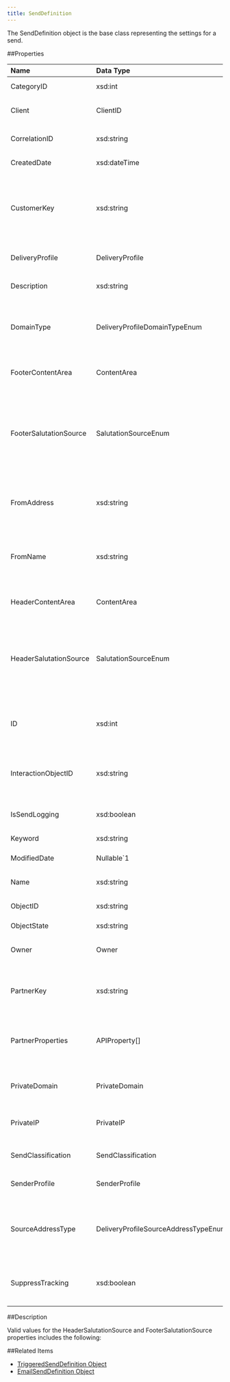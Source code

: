 ```yaml
---
title: SendDefinition
---
```

The SendDefinition object is the base class representing the settings for a send.

##Properties
<table class="table table-hover"><thead align="left"><tr><th>Name</th><th>Data Type</th><th>Description</th></tr></thead><tbody><tr><td>CategoryID</td><td>xsd:int</td><td>Specifies the identifier of the folder.</td></tr><tr><td>Client</td><td>ClientID</td><td>Specifies the account ownership and context of an object.</td></tr><tr><td>CorrelationID</td><td>xsd:string</td><td>Identifies correlation of objects across several requests.</td></tr><tr><td>CreatedDate</td><td>xsd:dateTime</td><td>Read-only date and time of the object's creation.</td></tr><tr><td>CustomerKey</td><td>xsd:string</td><td>User-supplied unique identifier for an object within an object type. This property corresponds to the external key assigned to an object in Marketing Cloud.</td></tr><tr><td>DeliveryProfile</td><td>DeliveryProfile</td><td>Identifies the delivery profile included in a send classification.</td></tr><tr><td>Description</td><td>xsd:string</td><td>Describes and provides information regarding the object.</td></tr><tr><td>DomainType</td><td>DeliveryProfileDomainTypeEnum</td><td>Defines the type of domain associated with a delivery profile or send definition. Valid values include DefaultDomain or CustomDomain.</td></tr><tr><td>FooterContentArea</td><td>ContentArea</td><td>Defines footer content area to use as part of a delivery profile or send definition.</td></tr><tr><td>FooterSalutationSource</td><td>SalutationSourceEnum</td><td>Defines source of a footer salutation to use as part of a delivery profile or send definition. Valid values include: <ul>
<li>Default</li>
<li>Content Library</li>
<li>None</li>
</ul></td></tr><tr><td>FromAddress</td><td>xsd:string</td><td>Indicates From address associated with a object. Deprecated for email send definitions and triggered send definitions.</td></tr><tr><td>FromName</td><td>xsd:string</td><td>Specifies the default email message From Name. Deprecated for email send definitions and triggered send definitions.</td></tr><tr><td>HeaderContentArea</td><td>ContentArea</td><td>Defines content area to be used in the header of a delivery profile or a send definition.</td></tr><tr><td>HeaderSalutationSource</td><td>SalutationSourceEnum</td><td>Defines source of header salutation for a delivery profile or send definition. Valid values include: <ul>
<li>Default</li>
<li>Content Library</li>
<li>None</li>
</ul></td></tr><tr><td>ID</td><td>xsd:int</td><td>Read-only identifier for an object. Some objects use the ObjectID property as the Marketing Cloud unique ID.</td></tr><tr><td>InteractionObjectID</td><td>xsd:string</td><td>Returns associated ID for activities within the asynchronous process of the overall conversation or program.</td></tr><tr><td>IsSendLogging</td><td>xsd:boolean</td><td>Indicates whether send logging is enabled for the specified send definition</td></tr><tr><td>Keyword</td><td>xsd:string</td><td>Reserved for future use.</td></tr><tr><td>ModifiedDate</td><td>Nullable&#96;1</td><td>Indicates the last time object information was modified.</td></tr><tr><td>Name</td><td>xsd:string</td><td>Name of the object or property.</td></tr><tr><td>ObjectID</td><td>xsd:string</td><td>System-controlled, read-only text string identifier for object.</td></tr><tr><td>ObjectState</td><td>xsd:string</td><td>Reserved for future use.</td></tr><tr><td>Owner</td><td>Owner</td><td>Describes account ownership of subscriber in an on-your-behalf account.</td></tr><tr><td>PartnerKey</td><td>xsd:string</td><td>Unique identifier provided by partner for an object. This property is accessible only via API.</td></tr><tr><td>PartnerProperties</td><td>APIProperty[]</td><td>A collection of metadata supplied by the client and stored by the system. These properties are accessible only via API.</td></tr><tr><td>PrivateDomain</td><td>PrivateDomain</td><td>Defines private domain to use as part of a delivery profile or send definition.</td></tr><tr><td>PrivateIP</td><td>PrivateIP</td><td>Contains information on the private IP address associated with a delivery profile.</td></tr><tr><td>SendClassification</td><td>SendClassification</td><td>Indicates the send classification to use as part of a send definition.</td></tr><tr><td>SenderProfile</td><td>SenderProfile</td><td>Identifies the sender profile included in the send classification.</td></tr><tr><td>SourceAddressType</td><td>DeliveryProfileSourceAddressTypeEnum</td><td>Indicates the source IP address type used with the delivery profile. Valid values include DefaultPrivateIPAddress and CustomPrivateIPAddress.</td></tr><tr><td>SuppressTracking</td><td>xsd:boolean</td><td>Indicates whether the send definition suppresses tracking results for associated sends.</td></tr></tbody></table>

##Description
<p>Valid values for the HeaderSalutationSource and FooterSalutationSource properties includes the following:</p>


##Related Items
* [TriggeredSendDefinition Object](triggeredsenddefinition.htm)
* [EmailSendDefinition Object](emailsenddefinition.htm)
